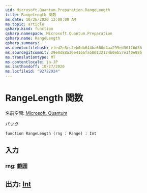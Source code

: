 ```yaml
---
uid: Microsoft.Quantum.Preparation.RangeLength
title: RangeLength 関数
ms.date: 10/26/2020 12:00:00 AM
ms.topic: article
qsharp.kind: function
qsharp.namespace: Microsoft.Quantum.Preparation
qsharp.name: RangeLength
qsharp.summary: ''
ms.openlocfilehash: efed2e8cc2eb0db644ba660d4aa299ed30126d36
ms.sourcegitcommit: 29e0d88a30e4166fa580132124b0eb57e1f0e986
ms.translationtype: MT
ms.contentlocale: ja-JP
ms.lasthandoff: 10/27/2020
ms.locfileid: "92722924"
---
```

# <a name="rangelength-function"></a>RangeLength 関数

名前空間: [Microsoft. Quantum](xref:Microsoft.Quantum.Preparation)

パック [](https://nuget.org/packages/)




```qsharp
function RangeLength (rng : Range) : Int
```


## <a name="input"></a>入力

### <a name="rng--range"></a>rng: [範囲](xref:microsoft.quantum.lang-ref.range)





## <a name="output--int"></a>出力: [Int](xref:microsoft.quantum.lang-ref.int)

